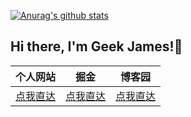 [![Anurag's github stats](https://github-readme-stats.vercel.app/api?username=Tzlibai)](https://github.com/anuraghazra/github-readme-stats)
## Hi there, I'm Geek James!👋

|  个人网站   | 掘金  |博客园 |
|  ----  | ----  | --- |
| [点我直达](https://www.zhaohongcheng.com) | [点我直达](https://www.cnblogs.com/zhaohongcheng/)|[点我直达](https://juejin.im/user/3843548384069741)|
